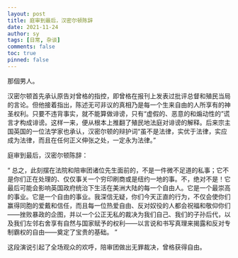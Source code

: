 ```yaml
---
layout: post
title: 庭审到最后，汉密尔顿陈辞
date: 2021-11-24
author: sy
tags: [日常, 杂谈]
comments: false
toc: true
pinned: false
---
```


那個男人。

<!-- more -->

汉密尔顿首先承认原告对曾格的指控，即曾格在报刊上发表过批评总督和殖民当局的言论。但他接着指出，陈述无可非议的真相乃是每一个生来自由的人所享有的神圣权利。只要不违背事实，就不能算做诽谤，只有“虚假的、恶意的和煽动性的”谎言才构成诽谤。这样一来，便从根本上推翻了殖民地法庭对诽谤的解释。后来宗主国英国的一位法学家也承认，汉密尔顿的辩护词“虽不是法律，实优于法律，实应成为法律，而且在任何正义伸张之处，一定永为法律。”

庭审到最后，汉密尔顿陈辞：

“ 总之，此刻摆在法院和陪审团诸位先生面前的，不是一件微不足道的私事；它不是你们正在处理的、仅仅事关一个穷印刷商或是纽约一地的事。不，绝对不是！它最后可能会影响英国政府统治下生活在美洲大陆的每一个自由人。它是一个最崇高的事业。它是一个自由的事业。我深信无疑，你们今天正直的行为，不仅会使你们赢得同胞的爱戴和信任，而且每一位热爱自由、反对奴役的人都会祝福和敬仰你们——挫败暴政的企图，并以一个公正无私的裁决为我们自己、我们的子孙后代，以及我们左邻右舍享有自然与国家赋予的权利——以言说和书写真理来揭露和反对专制霸权的自由——奠定了宝贵的基础。 ”

这段演说引起了全场观众的欢呼，陪审团做出无罪裁决，曾格获得自由。
